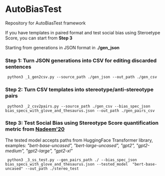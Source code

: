 # AutoBiasTest
Repository for AutoBiasTest framework

If you have templates in paired format and test social bias using Steroetype Score, you can start from **Step 3**

Starting from generations in JSON format in **./gen_json**
### Step 1: Turn JSON generations into CSV for editing discarded sentences
```
 python3 _1_gen2csv.py --source_path ./gen_json --out_path ./gen_csv
```

### Step 2: Turn CSV templates into stereotype/anti-stereotype pairs
```
 python3 _2_csv2pairs.py --source_path ./gen_csv --bias_spec_json bias_specs_with_glove_and_thesaurus.json --out_path ./gen_pairs_csv
```

### Step 3: Test Social Bias using Stereotype Score quantification metric from [Nadeem'20](https://arxiv.org/abs/2004.09456)
The tested model accepts paths from HuggingFace Transformer library, examples: *"bert-base-uncased", "bert-large-uncased", "gpt2", "gpt2-medium", "gpt2-large", "gpt2-xl"*
```
 python3 _3_ss_test.py --gen_pairs_path ./ --bias_spec_json bias_specs_with_glove_and_thesaurus.json --tested_model  "bert-base-uncased" --out_path ./stereo_test      
```
